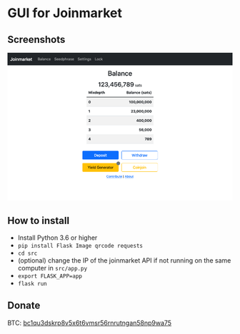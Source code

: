 # GUI for Joinmarket

## Screenshots

<img src="images/balance.png" alt="Balance">

## How to install

- Install Python 3.6 or higher
- `pip install Flask Image qrcode requests`
- `cd src`
- (optional) change the IP of the joinmarket API if not running on the same computer in `src/app.py`
- `export FLASK_APP=app`
- `flask run`

## Donate

BTC: [bc1qu3dskrp8v5x6t6vmsr56rnrutngan58np9wa75](https://blockstream.info/address/bc1qu3dskrp8v5x6t6vmsr56rnrutngan58np9wa75)